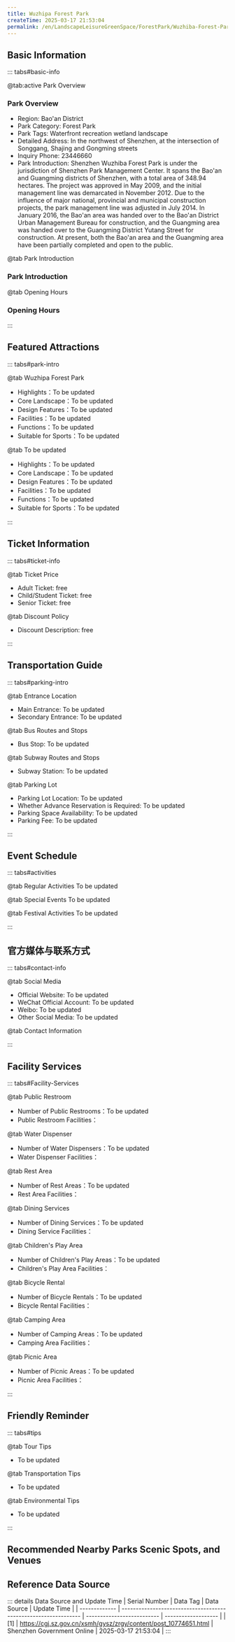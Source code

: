 ```yaml
---
title: Wuzhipa Forest Park
createTime: 2025-03-17 21:53:04
permalink: /en/LandscapeLeisureGreenSpace/ForestPark/Wuzhiba-Forest-Park/
---
```



<script setup>
import ImageSwiper from '/.vuepress/theme/components/ImageSwiper.vue'
// 轮播图数据
const swiperItems = [
    {
                link: 'https://cgj.sz.gov.cn/img/4/4005/4005685/10774651.jpg',
                title: 'Wuzhipa Forest Park',
                description: '',
                author: 'Shenzhen Government Online',
                date: '2025/03/17'
                },
  {
                link: 'https://cgj.sz.gov.cn/img/4/4005/4005685/10774651.jpg',
                title: 'Wuzhipa Forest Park',
                description: '',
                author: 'Shenzhen Government Online',
                date: '2025/03/17'
                }
]
// 配置项
const swiperConfig = {
  height: 500,
  showInfo: true
}
</script>
<!-- 轮播图组件 -->
<ImageSwiper :items="swiperItems" :config="swiperConfig" />



## Basic Information

::: tabs#basic-info

@tab:active Park Overview
### Park Overview
- Region: Bao'an District
- Park Category: Forest Park
- Park Tags: Waterfront recreation wetland landscape
- Detailed Address: In the northwest of Shenzhen, at the intersection of Songgang, Shajing and Gongming streets
- Inquiry Phone: 23446660
- Park Introduction: Shenzhen Wuzhiba Forest Park is under the jurisdiction of Shenzhen Park Management Center. It spans the Bao'an and Guangming districts of Shenzhen, with a total area of 348.94 hectares. The project was approved in May 2009, and the initial management line was demarcated in November 2012. Due to the influence of major national, provincial and municipal construction projects, the park management line was adjusted in July 2014. In January 2016, the Bao'an area was handed over to the Bao'an District Urban Management Bureau for construction, and the Guangming area was handed over to the Guangming District Yutang Street for construction. At present, both the Bao'an area and the Guangming area have been partially completed and open to the public.

@tab Park Introduction
### Park Introduction
@tab Opening Hours
### Opening Hours


:::

## Featured Attractions

::: tabs#park-intro

@tab Wuzhipa Forest Park
<ImageCard
image="https://cgj.sz.gov.cn/images/index20230710_1.png"
    title="Wuzhipa Forest Park"
    description=""
    date=""
    author="Shenzhen Government Online"
/>


- Highlights：To be updated
- Core Landscape：To be updated
- Design Features：To be updated
- Facilities：To be updated
- Functions：To be updated
- Suitable for Sports：To be updated

@tab To be updated
<ImageCard
image="https://cgj.sz.gov.cn/images/index20230710_1.png"
    title="Wuzhipa Forest Park"
    description=""
    date=""
    author="Shenzhen Government Online"
/>


- Highlights：To be updated
- Core Landscape：To be updated
- Design Features：To be updated
- Facilities：To be updated
- Functions：To be updated
- Suitable for Sports：To be updated

:::

## Ticket Information

::: tabs#ticket-info

@tab Ticket Price
- Adult Ticket: free
- Child/Student Ticket: free
- Senior Ticket: free

@tab Discount Policy
- Discount Description: free

:::

## Transportation Guide

::: tabs#parking-intro

@tab Entrance Location
- Main Entrance: To be updated
- Secondary Entrance: To be updated

@tab Bus Routes and Stops
- Bus Stop: To be updated

@tab Subway Routes and Stops
- Subway Station: To be updated

@tab Parking Lot
- Parking Lot Location: To be updated
- Whether Advance Reservation is Required: To be updated
- Parking Space Availability: To be updated
- Parking Fee: To be updated

:::

## Event Schedule

::: tabs#activities

@tab Regular Activities
To be updated

@tab Special Events
To be updated

@tab Festival Activities
To be updated

:::

## 官方媒体与联系方式

::: tabs#contact-info

@tab Social Media
- Official Website: To be updated
- WeChat Official Account: To be updated
- Weibo: To be updated
- Other Social Media: To be updated

@tab Contact Information

:::

## Facility Services

::: tabs#Facility-Services

@tab Public Restroom
- Number of Public Restrooms：To be updated
- Public Restroom Facilities：

@tab Water Dispenser
- Number of Water Dispensers：To be updated
- Water Dispenser Facilities：

@tab Rest Area
- Number of Rest Areas：To be updated
- Rest Area Facilities：

@tab Dining Services
- Number of Dining Services：To be updated
- Dining Service Facilities：

@tab Children's Play Area
- Number of Children's Play Areas：To be updated
- Children's Play Area Facilities：

@tab Bicycle Rental
- Number of Bicycle Rentals：To be updated
- Bicycle Rental Facilities：

@tab Camping Area
- Number of Camping Areas：To be updated
- Camping Area Facilities：

@tab Picnic Area
- Number of Picnic Areas：To be updated
- Picnic Area Facilities：

:::

## Friendly Reminder

::: tabs#tips

@tab Tour Tips
- To be updated

@tab Transportation Tips
- To be updated

@tab Environmental Tips
- To be updated

:::

## Recommended Nearby Parks Scenic Spots, and Venues

<CardGrid>
  <ImageCard
        image="https://cgj.sz.gov.cn/img/4/4005/4005774/10774816.jpg"
        title= " Guangdong Luotian Forest Park"
        description= " Guangdong Luotian Forest Park "
        href="/en/LandscapeLeisureGreenSpace/ForestPark/Guangdong Luotian Forest Park"
        author="Shenzhen Government Online"
        date="2025/01/02"
      />
      <ImageCard
        image="https://cgj.sz.gov.cn/img/4/4005/4005774/10774816.jpg"
        title= "Guangdong Luotian Forest Park"
        description= "Guangdong Luotian Forest Park (hereinafter referred to as 'Luotian Forest Park') "
        href="/en/LandscapeLeisureGreenSpace/ForestPark/Guangdong Luotian Forest Park"
        author="Shenzhen Government Online"
        date="2025/01/02"
      />
    </CardGrid>


## Reference Data Source

::: details Data Source and Update Time
| Serial Number | Data Tag                                                        | Data Source                | Update Time         |
| ------------- | --------------------------------------------------------------- | -------------------------- | ------------------- |
| [1]           | https://cgj.sz.gov.cn/xsmh/gysz/zrgy/content/post_10774651.html | Shenzhen Government Online | 2025-03-17 21:53:04 |
:::

